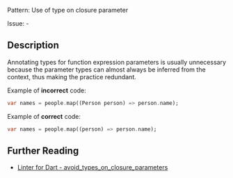 Pattern: Use of type on closure parameter

Issue: -

## Description

Annotating types for function expression parameters is usually unnecessary
because the parameter types can almost always be inferred from the context,
thus making the practice redundant.

Example of **incorrect** code:
```dart
var names = people.map((Person person) => person.name);
```

Example of **correct** code:
```dart
var names = people.map((person) => person.name);
```

## Further Reading

* [Linter for Dart - avoid_types_on_closure_parameters](https://dart.dev/tools/linter-rules/avoid_types_on_closure_parameters)